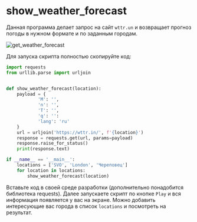# show_weather_forecast

Данная программа делает запрос на сайт `wttr.un` и возвращает прогноз погоды в нужном формате и по заданным городам.

[wttr.un]: http://wttr.un

![get_weather_forecast](https://github.com/user-attachments/assets/7d179b1e-a207-42cb-95e1-13630fa22ac1)

Для запуска скрипта полностью скопируйте код:
```python
import requests
from urllib.parse import urljoin


def show_weather_forecast(location):
    payload = {
            'M': '',
            'n': '',
            'T': '',
            'q': '':
            'lang': 'ru'
    }
    url = urljoin('https://wttr.in/', f'{location}')
    response = requests.get(url, params=payload)
    response.raise_for_status()
    print(response.text)

if __name__ == '__main__':
    locations = ['SVO', 'London', 'Череповец']
    for location in locations:
        show_weather_forecast(location)
```
Вставьте код в своей среде разработки (дополнительно понадобится библиотека requests).
Далее запускаете скрипт по кнопке `Play` и вся информация появляется у вас на экране.
Можно добавить интересующие вас города в список `locations` и посмотреть на результат.

